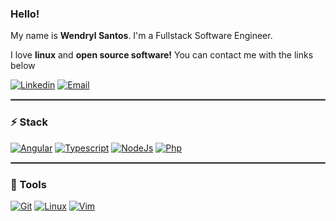 ### Hello!
My name is **Wendryl Santos**. I'm a Fullstack Software Engineer.

I love **linux** and **open source software!**
You can contact me with the links below

[![Linkedin](https://img.shields.io/badge/-LinkedIn-blue?logo=Linkedin&logoColor=white&link=https://www.linkedin.com/in/wendryl-santos-028248143/)](https://www.linkedin.com/in/wendryl-santos/)
[![Email](https://img.shields.io/badge/-Email-de4343?logo=Gmail&logoColor=white&link=mailto:wendryl10000@gmail.com)](mailto:wendryl10000@gmail.com)

<hr style="border: 1px solid gray"> </hr>

### :zap: Stack
[![Angular](https://img.shields.io/badge/-Angular-c3002f?logo=Angular&logoColor=ffffff&link=https://nodejs.org/)](https://www.angular.io/)
[![Typescript](https://img.shields.io/badge/-Typescript-3178c6?logo=Typescript&logoColor=white&link=https://www.typescriptlang.org/)](https://www.typescriptlang.org/)
[![NodeJs](https://img.shields.io/badge/-Node.js-43853d?logo=Node.js&logoColor=green&link=https://nodejs.org/)](https://nodejs.org/)
[![Php](https://img.shields.io/badge/-Php-8892bf?logo=Php&logoColor=white&link=https://www.php.net/)](https://www.php.net/)


<hr style="border: 1px solid gray"> </hr>

### :wrench: Tools
[![Git](https://img.shields.io/badge/-Git-f1361f?logo=Git&logoColor=white&link=https://git-scm.com/)](https://git-scm.com/)
[![Linux](https://img.shields.io/badge/-Debian-c70137?logo=Debian&logoColor=white&link=https://www.debian.org/)](https://www.debian.org/)
[![Vim](https://img.shields.io/badge/-Vim-007f00?logo=Vim&logoColor=white&link=https://www.vim.org/)](https://www.vim.org/)


